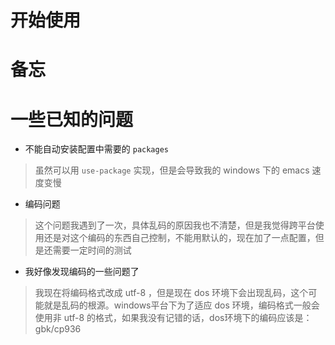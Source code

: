 # 开始使用
# 备忘
# 一些已知的问题
- 不能自动安装配置中需要的 `packages`
> 虽然可以用 `use-package` 实现，但是会导致我的 windows 下的 emacs 速度变慢
- 编码问题
> 这个问题我遇到了一次，具体乱码的原因我也不清楚，但是我觉得跨平台使用还是对这个编码的东西自己控制，不能用默认的，现在加了一点配置，但是还需要一定时间的测试
- 我好像发现编码的一些问题了
> 我现在将编码格式改成 utf-8 ，但是现在 dos 环境下会出现乱码，这个可能就是乱码的根源。windows平台下为了适应 dos 环境，编码格式一般会使用非 utf-8 的格式，如果我没有记错的话，dos环境下的编码应该是：gbk/cp936
